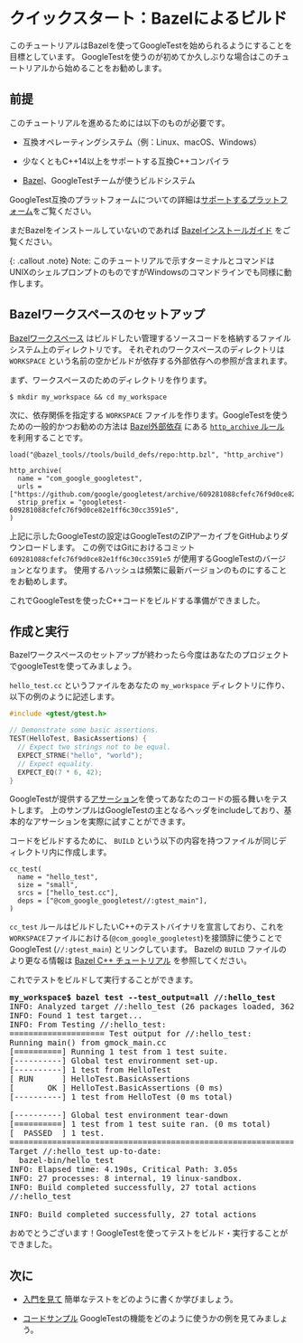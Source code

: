 <!--# Quickstart: Building with Bazel-->
# クイックスタート：Bazelによるビルド

<!--This tutorial aims to get you up and running with GoogleTest using the Bazel-->
<!--build system. If you're using GoogleTest for the first time or need a refresher,-->
<!--we recommend this tutorial as a starting point.-->
このチュートリアルはBazelを使ってGoogleTestを始められるようにすることを目標としています。
GoogleTestを使うのが初めてか久しぶりな場合はこのチュートリアルから始めることをお勧めします。

<!--## Prerequisites-->
## 前提

<!--To complete this tutorial, you'll need:-->
このチュートリアルを進めるためには以下のものが必要です。

<!--*   A compatible operating system (e.g. Linux, macOS, Windows).-->
*   互換オペレーティングシステム（例：Linux、macOS、Windows）
<!--*   A compatible C++ compiler that supports at least C++14.-->
*   少なくともC++14以上をサポートする互換C++コンパイラ
<!--*   [Bazel](https://bazel.build/), the preferred build system used by the-->
<!--    GoogleTest team.-->
*   [Bazel](https://bazel.build/)、GoogleTestチームが使うビルドシステム

<!--See [Supported Platforms](platforms.md) for more information about platforms-->
<!--compatible with GoogleTest.-->
GoogleTest互換のプラットフォームについての詳細は[サポートするプラットフォーム](platforms.md)をご覧ください。

<!--If you don't already have Bazel installed, see the-->
<!--[Bazel installation guide](https://bazel.build/install).-->
まだBazelをインストールしていないのであれば [Bazelインストールガイド](https://bazel.build/install) をご覧ください。

<!--{: .callout .note}-->
<!--Note: The terminal commands in this tutorial show a Unix shell prompt, but the-->
<!--commands work on the Windows command line as well.-->
{: .callout .note}
Note: このチュートリアルで示すターミナルとコマンドはUNIXのシェルプロンプトのものですがWindowsのコマンドラインでも同様に動作します。

<!--## Set up a Bazel workspace-->
## Bazelワークスペースのセットアップ

<!--A-->
<!--[Bazel workspace](https://docs.bazel.build/versions/main/build-ref.html#workspace)-->
<!--is a directory on your filesystem that you use to manage source files for the-->
<!--software you want to build. Each workspace directory has a text file named-->
<!--`WORKSPACE` which may be empty, or may contain references to external-->
<!--dependencies required to build the outputs.-->
[Bazelワークスペース](https://docs.bazel.build/versions/main/build-ref.html#workspace)
はビルドしたい管理するソースコードを格納するファイルシステム上のディレクトリです。
それぞれのワークスペースのディレクトリは `WORKSPACE` という名前の空かビルドが依存する外部依存への参照が含まれます。

<!--First, create a directory for your workspace:-->
まず、ワークスペースのためのディレクトリを作ります。

<!--```-->
<!--$ mkdir my_workspace && cd my_workspace-->
<!--```-->
```
$ mkdir my_workspace && cd my_workspace
```

<!--Next, you’ll create the `WORKSPACE` file to specify dependencies. A common and-->
<!--recommended way to depend on GoogleTest is to use a-->
<!--[Bazel external dependency](https://docs.bazel.build/versions/main/external.html)-->
<!--via the-->
<!--[`http_archive` rule](https://docs.bazel.build/versions/main/repo/http.html#http_archive).-->
<!--To do this, in the root directory of your workspace (`my_workspace/`), create a-->
<!--file named `WORKSPACE` with the following contents:-->
次に、依存関係を指定する `WORKSPACE` ファイルを作ります。GoogleTestを使うための一般的かつお勧めの方法は
[Bazel外部依存](https://docs.bazel.build/versions/main/external.html)
にある
[`http_archive` ルール](https://docs.bazel.build/versions/main/repo/http.html#http_archive)
を利用することです。

<!--```-->
<!--load("@bazel_tools//tools/build_defs/repo:http.bzl", "http_archive")-->

<!--http_archive(-->
<!--  name = "com_google_googletest",-->
<!--  urls = ["https://github.com/google/googletest/archive/609281088cfefc76f9d0ce82e1ff6c30cc3591e5.zip"],-->
<!--  strip_prefix = "googletest-609281088cfefc76f9d0ce82e1ff6c30cc3591e5",-->
<!--)-->
<!--```-->
```
load("@bazel_tools//tools/build_defs/repo:http.bzl", "http_archive")

http_archive(
  name = "com_google_googletest",
  urls = ["https://github.com/google/googletest/archive/609281088cfefc76f9d0ce82e1ff6c30cc3591e5.zip"],
  strip_prefix = "googletest-609281088cfefc76f9d0ce82e1ff6c30cc3591e5",
)
```

<!--The above configuration declares a dependency on GoogleTest which is downloaded-->
<!--as a ZIP archive from GitHub. In the above example,-->
<!--`609281088cfefc76f9d0ce82e1ff6c30cc3591e5` is the Git commit hash of the-->
<!--GoogleTest version to use; we recommend updating the hash often to point to the-->
<!--latest version.-->
上記に示したGoogleTestの設定はGoogleTestのZIPアーカイブをGitHubよりダウンロードします。
この例ではGitにおけるコミット `609281088cfefc76f9d0ce82e1ff6c30cc3591e5` が使用するGoogleTestのバージョンとなります。
使用するハッシュは頻繁に最新バージョンのものにすることをお勧めします。

<!--Now you're ready to build C++ code that uses GoogleTest.-->
これでGoogleTestを使ったC++コードをビルドする準備ができました。

<!--## Create and run a binary-->
## 作成と実行

<!--With your Bazel workspace set up, you can now use GoogleTest code within your-->
<!--own project.-->
Bazelワークスペースのセットアップが終わったら今度はあなたのプロジェクトでgoogleTestを使ってみましょう。

<!--As an example, create a file named `hello_test.cc` in your `my_workspace`-->
<!--directory with the following contents:-->
`hello_test.cc` というファイルをあなたの `my_workspace` ディレクトリに作り、以下の例のように記述します。

<!--```cpp-->
<!--#include <gtest/gtest.h>-->

<!--// Demonstrate some basic assertions.-->
<!--TEST(HelloTest, BasicAssertions) {-->
<!--  // Expect two strings not to be equal.-->
<!--  EXPECT_STRNE("hello", "world");-->
<!--  // Expect equality.-->
<!--  EXPECT_EQ(7 * 6, 42);-->
<!--}-->
<!--```-->
```cpp
#include <gtest/gtest.h>

// Demonstrate some basic assertions.
TEST(HelloTest, BasicAssertions) {
  // Expect two strings not to be equal.
  EXPECT_STRNE("hello", "world");
  // Expect equality.
  EXPECT_EQ(7 * 6, 42);
}
```

<!--GoogleTest provides [assertions](primer.md#assertions) that you use to test the-->
<!--behavior of your code. The above sample includes the main GoogleTest header file-->
<!--and demonstrates some basic assertions.-->
GoogleTestが提供する[アサーション](primer.md#assertions)を使ってあなたのコードの振る舞いをテストします。
上のサンプルはGoogleTestの主となるヘッダをincludeしており、基本的なアサーションを実際に試すことができます。

<!--To build the code, create a file named `BUILD` in the same directory with the-->
<!--following contents:-->
コードをビルドするために、 `BUILD` という以下の内容を持つファイルが同じディレクトリ内に作成します。

<!--```-->
<!--cc_test(-->
<!--  name = "hello_test",-->
<!--  size = "small",-->
<!--  srcs = ["hello_test.cc"],-->
<!--  deps = ["@com_google_googletest//:gtest_main"],-->
<!--)-->
<!--```-->
```
cc_test(
  name = "hello_test",
  size = "small",
  srcs = ["hello_test.cc"],
  deps = ["@com_google_googletest//:gtest_main"],
)
```

<!--This `cc_test` rule declares the C++ test binary you want to build, and links to-->
<!--GoogleTest (`//:gtest_main`) using the prefix you specified in the `WORKSPACE`-->
<!--file (`@com_google_googletest`). For more information about Bazel `BUILD` files,-->
<!--see the-->
<!--[Bazel C++ Tutorial](https://docs.bazel.build/versions/main/tutorial/cpp.html).-->
`cc_test` ルールはビルドしたいC++のテストバイナリを宣言しており、これを `WORKSPACE`ファイルにおける(`@com_google_googletest`)を接頭辞に使うことで GoogleTest (`//:gtest_main`) とリンクしています。
Bazelの `BUILD` ファイルのより更なる情報は [Bazel C++ チュートリアル](https://docs.bazel.build/versions/main/tutorial/cpp.html) を参照してください。

<!--Now you can build and run your test:-->
これでテストをビルドして実行することができます。

<!--<pre>-->
<!--<strong>my_workspace$ bazel test --test_output=all //:hello_test</strong>-->
<!--INFO: Analyzed target //:hello_test (26 packages loaded, 362 targets configured).-->
<!--INFO: Found 1 test target...-->
<!--INFO: From Testing //:hello_test:-->
<!--==================== Test output for //:hello_test:-->
<!--Running main() from gmock_main.cc-->
<!--[==========] Running 1 test from 1 test suite.-->
<!--[----------] Global test environment set-up.-->
<!--[----------] 1 test from HelloTest-->
<!--[ RUN      ] HelloTest.BasicAssertions-->
<!--[       OK ] HelloTest.BasicAssertions (0 ms)-->
<!--[----------] 1 test from HelloTest (0 ms total)-->

<!--[----------] Global test environment tear-down-->
<!--[==========] 1 test from 1 test suite ran. (0 ms total)-->
<!--[  PASSED  ] 1 test.-->
<!--================================================================================-->
<!--Target //:hello_test up-to-date:-->
<!--  bazel-bin/hello_test-->
<!--INFO: Elapsed time: 4.190s, Critical Path: 3.05s-->
<!--INFO: 27 processes: 8 internal, 19 linux-sandbox.-->
<!--INFO: Build completed successfully, 27 total actions-->
<!--//:hello_test                                                     PASSED in 0.1s-->

<!--INFO: Build completed successfully, 27 total actions-->
<!--</pre>-->
<pre>
<strong>my_workspace$ bazel test --test_output=all //:hello_test</strong>
INFO: Analyzed target //:hello_test (26 packages loaded, 362 targets configured).
INFO: Found 1 test target...
INFO: From Testing //:hello_test:
==================== Test output for //:hello_test:
Running main() from gmock_main.cc
[==========] Running 1 test from 1 test suite.
[----------] Global test environment set-up.
[----------] 1 test from HelloTest
[ RUN      ] HelloTest.BasicAssertions
[       OK ] HelloTest.BasicAssertions (0 ms)
[----------] 1 test from HelloTest (0 ms total)

[----------] Global test environment tear-down
[==========] 1 test from 1 test suite ran. (0 ms total)
[  PASSED  ] 1 test.
================================================================================
Target //:hello_test up-to-date:
  bazel-bin/hello_test
INFO: Elapsed time: 4.190s, Critical Path: 3.05s
INFO: 27 processes: 8 internal, 19 linux-sandbox.
INFO: Build completed successfully, 27 total actions
//:hello_test                                                     PASSED in 0.1s

INFO: Build completed successfully, 27 total actions
</pre>

<!--Congratulations! You've successfully built and run a test binary using-->
<!--GoogleTest.-->
おめでとうございます！GoogleTestを使ってテストをビルド・実行することができました。

<!--## Next steps-->
## 次に

<!--*   [Check out the Primer](primer.md) to start learning how to write simple-->
<!--    tests.-->
*   [入門を見て](primer.md) 簡単なテストをどのように書くか学びましょう。 
<!--*   [See the code samples](samples.md) for more examples showing how to use a-->
<!--    variety of GoogleTest features.-->
*   [コードサンプル](samples.md) GoogleTestの機能をどのように使うかの例を見てみましょう。
